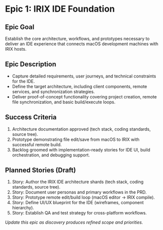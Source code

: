 # Epic 1: IRIX IDE Foundation

## Epic Goal
Establish the core architecture, workflows, and prototypes necessary to deliver an IDE experience that connects macOS development machines with IRIX hosts.

## Epic Description
- Capture detailed requirements, user journeys, and technical constraints for the IDE.
- Define the target architecture, including client components, remote services, and synchronization strategies.
- Deliver proof-of-concept functionality covering project creation, remote file synchronization, and basic build/execute loops.

## Success Criteria
1. Architecture documentation approved (tech stack, coding standards, source tree).
2. Prototype demonstrating file edit/save from macOS to IRIX with successful remote build.
3. Backlog groomed with implementation-ready stories for IDE UI, build orchestration, and debugging support.

## Planned Stories (Draft)
1. Story: Author the IRIX IDE architecture shards (tech stack, coding standards, source tree).
2. Story: Document user personas and primary workflows in the PRD.
3. Story: Prototype remote edit/build loop (macOS editor -> IRIX compile).
4. Story: Define UI/UX blueprint for the IDE (wireframes, component hierarchy).
5. Story: Establish QA and test strategy for cross-platform workflows.

_Update this epic as discovery produces refined scope and priorities._
